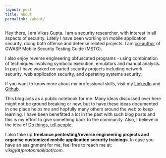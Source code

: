 ```yaml
---
layout: post
title: About
permalink: /about/
---
```


Hey there, I am Vikas Gupta. I am a security researcher, with interest in all aspects of security. Lately I have been working  on mobile application security, doing both offense and defense related projects. I am [co-author](https://github.com/OWASP/owasp-mstg/blob/master/Document/0x02-Frontispiece.md#vikas-gupta) of OWASP Mobile Security Testing Guide (MSTG). 

I also enjoy reverse engineering obfuscated programs - using combination of techniques involving symbolic execution, emulators and manual analysis. In past I have worked on varied security projects including network security, web application security, and operating systems security. 

If you want to know more about my professional skills, visit my [LinkedIn](https://www.linkedin.com/in/vikas-gupta-8462a415/) and [Github](https://github.com/su-vikas).

This blog acts as a public notebook for me. Many ideas discussed over here might not be ground breaking or new, but to have these ideas documented in one place helps me and hopfully many others around the web to keep learning. I have been benefitted a lot in the past with such blog posts and this is my effort to give something back to the community. Also, I believe in the idea of [Do things, tell people.](http://mdswanson.com/blog/2013/08/11/write-things-tell-people.html)

I also take up **freelance pentesting/reverse engineering projects and organise customized mobile application security trainings**. In case you have an assignment for me, feel free to reach me at: *vikig(at)protonmail(dot)com*.
